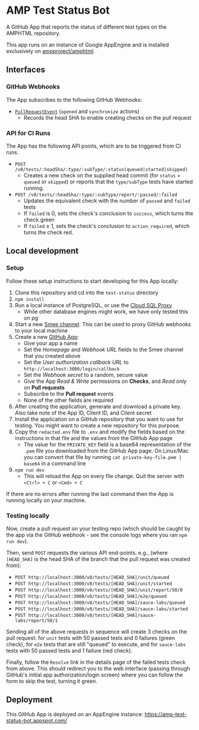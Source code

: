 AMP Test Status Bot
===================

A GitHub App that reports the status of different test types on the AMPHTML
repository.

This app runs on an instance of Google AppEngine and is installed exclusively on [ampproject/amphtml](https://github.com/ampproject/amphtml).



Interfaces
----------

### GitHub Webhooks

The App subscribes to the following GitHub Webhooks:

* [`PullRequestEvent`](https://developer.github.com/v3/activity/events/types/#pullrequestevent)
  (`opened` and `synchronize` actions)
  * Records the head SHA to enable creating checks on the pull request

### API for CI Runs

The App has the following API points, which are to be triggered from CI runs.

* `POST /v0/tests/:headSha/:type/:subType/:status(queued|started|skipped)`
  * Creates a new check on the supplied head commit (for `status` = `queued` or
    `skipped`) or reports that the `type/subType` tests have started running.
* `POST /v0/tests/:headSha/:type/:subType/report/:passed/:failed`
  * Updates the equivalent check with the number of `passed` and `failed` tests
  * If `failed` is 0, sets the check's conclusion to `success`, which turns the
    check green
  * If `failed` ≥ 1, sets the check's conclusion to `action_required`, which
    turns the check red.


Local development
-----------------

### Setup

Follow these setup instructions to start developing for this App locally:

1. Clone this repository and cd into the `test-status` directory
2. `npm install`
3. Run a local instance of PostgreSQL, or use the
   [Cloud SQL Proxy](https://cloud.google.com/sql/docs/postgres/sql-proxy)
   * While other database engines might work, we have only tested this on pg
4. Start a new [Smee channel](https://smee.io/). This can be used to proxy
   GitHub webhooks to your local machine
5. Create a new [GitHub App](https://github.com/settings/apps/new):
   * Give your app a name
   * Set the _Homepage_ and _Webhook URL_ fields to the Smee channel that you
     created above
   * Set the _User authorization callback URL_ to
     `http://localhost:3000/login/callback`
   * Set the _Webhook secret_ to a random, secure value
   * Give the App _Read & Write_ permissions on **Checks**, and _Read only_ on
     **Pull requests**
   * Subscribe to the **Pull request** events
   * None of the other fields are required
6. After creating the application, generate and download a private key. Also
   take note of the App ID, Client ID, and Client secret
7. Install the application on a GitHub repository that you want to use for
   testing. You might want to create a new repository for this purpose.
8. Copy the `redacted.env` file to `.env` and modify the fields based on the
   instructions in that file and the values from the GitHub App page
   * The value for the `PRIVATE_KEY` field is a base64 representation of the
     `.pem` file you downloaded from the GitHub App page. On Linux/Mac you can
     convert that file by running `cat private-key-file.pem | base64` in a
     command line
9. `npm run dev`
   * This will reload the App on every file change. Quit the server with
     `<Ctrl> + C` or `<Cmd> + C`

If there are no errors after running the last command then the App is running
locally on your machine.

### Testing locally

Now, create a pull request on your testing repo (which should be caught by the
app via the GitHub webhook - see the console logs where you ran `npm run dev`).

Then, send `POST` requests the various API end-points. e.g., (where `[HEAD_SHA]`
is the head SHA of the branch that the pull request was created from):
* `POST http://localhost:3000/v0/tests/[HEAD_SHA]/unit/queued`
* `POST http://localhost:3000/v0/tests/[HEAD_SHA]/unit/started`
* `POST http://localhost:3000/v0/tests/[HEAD_SHA]/unit/report/50/0`
* `POST http://localhost:3000/v0/tests/[HEAD_SHA]/e2e/queued`
* `POST http://localhost:3000/v0/tests/[HEAD_SHA]/sauce-labs/queued`
* `POST http://localhost:3000/v0/tests/[HEAD_SHA]/sauce-labs/started`
* `POST http://localhost:3000/v0/tests/[HEAD_SHA]/sauce-labs/report/50/1`

Sending all of the above requests in sequence will create 3 checks on the pull
request: for `unit` tests with 50 passed tests and 0 failures (green check), for
`e2e` tests that are still "queued" to execute, and for `sauce-labs` tests with
50 passed tests and 1 failure (red check).

Finally, follow the `Resolve` link in the details page of the failed tests check
from above. This should redirect you to the web interface (passing through
GitHub's initial app authorization/login screen) where you can follow the form
to skip the test, turning it green.


Deployment
----------

This GitHub App is deployed on an AppEngine instance:
https://amp-test-status-bot.appspot.com/
